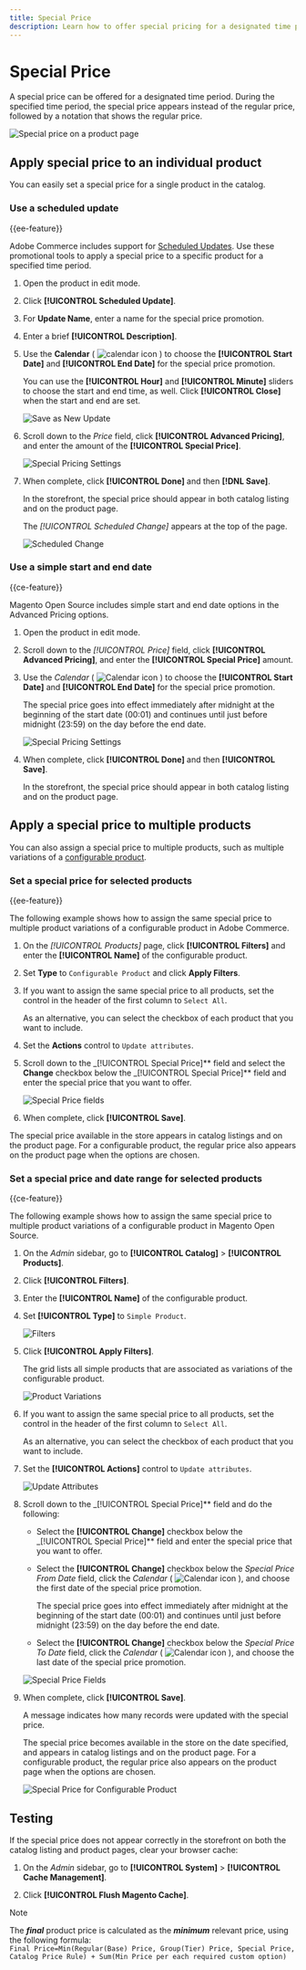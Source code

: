 ```yaml
---
title: Special Price
description: Learn how to offer special pricing for a designated time period.
---
```

# Special Price

A special price can be offered for a designated time period. During the specified time period, the special price appears instead of the regular price, followed by a notation that shows the regular price.

![Special price on a product page](./assets/storefront-price-special.png)<!-- zoom -->

## Apply special price to an individual product

You can easily set a special price for a single product in the catalog.

### Use a scheduled update

{{ee-feature}}

Adobe Commerce includes support for [Scheduled Updates](../content-design/content-staging-scheduled-update.md). Use these promotional tools to apply a special price to a specific product for a specified time period.

1. Open the product in edit mode.

1. Click **[!UICONTROL Scheduled Update]**.

1. For **Update Name**, enter a name for the special price promotion.

1. Enter a brief **[!UICONTROL Description]**.

1. Use the **Calendar** ( ![calendar icon](../assets/icon-calendar.png) ) to choose the **[!UICONTROL Start Date]** and **[!UICONTROL End Date]** for the special price promotion.

   You can use the **[!UICONTROL Hour]** and **[!UICONTROL Minute]** sliders to choose the start and end time, as well. Click **[!UICONTROL Close]** when the start and end are set.

   ![Save as New Update](./assets/product-price-special-scheduled-update.png)<!-- zoom -->

1. Scroll down to the _Price_ field, click **[!UICONTROL Advanced Pricing]**, and enter the amount of the **[!UICONTROL Special Price]**.

   ![Special Pricing Settings](./assets/product-price-special.png)<!-- zoom -->

1. When complete, click **[!UICONTROL Done]** and then **[!DNL Save]**.

   In the storefront, the special price should appear in both catalog listing and on the product page.

   The _[!UICONTROL Scheduled Change]_ appears at the top of the page.

   ![Scheduled Change](./assets/product-price-special-scheduled-change.png)<!-- zoom -->

### Use a simple start and end date

{{ce-feature}}

Magento Open Source includes simple start and end date options in the Advanced Pricing options.

1. Open the product in edit mode.

1. Scroll down to the _[!UICONTROL Price]_ field, click **[!UICONTROL Advanced Pricing]**, and enter the **[!UICONTROL Special Price]** amount.

1. Use the _Calendar_ ( ![Calendar icon](../assets/icon-calendar.png) ) to choose the **[!UICONTROL Start Date]** and **[!UICONTROL End Date]** for the special price promotion.

   The special price goes into effect immediately after midnight at the beginning of the start date (00:01) and continues until just before midnight (23:59) on the day before the end date.

   ![Special Pricing Settings](./assets/product-price-special.png)<!-- zoom -->

1. When complete, click **[!UICONTROL Done]** and then **[!UICONTROL Save]**.

   In the storefront, the special price should appear in both catalog listing and on the product page.

## Apply a special price to multiple products

You can also assign a special price to multiple products, such as multiple variations of a [configurable product](product-create-configurable.md).

### Set a special price for selected products

{{ee-feature}}

The following example shows how to assign the same special price to multiple product variations of a configurable product in Adobe Commerce.

1. On the _[!UICONTROL Products]_ page, click **[!UICONTROL Filters]** and enter the **[!UICONTROL Name]** of the configurable product.

1. Set **Type** to `Configurable Product` and click **Apply Filters**.

1. If you want to assign the same special price to all products, set the control in the header of the first column to `Select All`.

   As an alternative, you can select the checkbox of each product that you want to include.

1. Set the **Actions** control to `Update attributes`.

1. Scroll down to the _[!UICONTROL Special Price]** field and select the **Change** checkbox below the _[!UICONTROL Special Price]** field and enter the special price that you want to offer.

   ![Special Price fields](./assets/product-price-special-commerce.png)<!-- zoom -->

1. When complete, click **[!UICONTROL Save]**.

The special price available in the store appears in catalog listings and on the product page. For a configurable product, the regular price also appears on the product page when the options are chosen.

### Set a special price and date range for selected products

{{ce-feature}}

The following example shows how to assign the same special price to multiple product variations of a configurable product in Magento Open Source.

1. On the _Admin_ sidebar, go to **[!UICONTROL Catalog]** > **[!UICONTROL Products]**.

1. Click **[!UICONTROL Filters]**.

1. Enter the **[!UICONTROL Name]** of the configurable product.

1. Set **[!UICONTROL Type]** to `Simple Product`.

   ![Filters](./assets/product-price-special-filter.png)<!-- zoom -->

1. Click **[!UICONTROL Apply Filters]**.

   The grid lists all simple products that are associated as variations of the configurable product.

   ![Product Variations](./assets/product-price-special-filter-grid.png)<!-- zoom -->

1. If you want to assign the same special price to all products, set the control in the header of the first column to `Select All`.

   As an alternative, you can select the checkbox of each product that you want to include.

1. Set the **[!UICONTROL Actions]** control to `Update attributes`.

   ![Update Attributes](./assets/product-price-special-action-update-attributes.png)<!-- zoom -->

1. Scroll down to the _[!UICONTROL Special Price]** field and do the following:

   - Select the **[!UICONTROL Change]** checkbox below the _[!UICONTROL Special Price]** field and enter the special price that you want to offer.

   - Select the **[!UICONTROL Change]** checkbox below the _Special Price From Date_ field, click the _Calendar_ ( ![Calendar icon](../assets/icon-calendar.png) ), and choose the first date of the special price promotion.

      The special price goes into effect immediately after midnight at the beginning of the start date (00:01) and continues until just before midnight (23:59) on the day before the end date.

   - Select the **[!UICONTROL Change]** checkbox below the _Special Price To Date_ field, click the _Calendar_ ( ![Calendar icon](../assets/icon-calendar.png) ), and choose the last date of the special price promotion.

   ![Special Price Fields](./assets/product-price-special-action-update-attributes-fields.png)<!-- zoom -->

1. When complete, click **[!UICONTROL Save]**.

   A message indicates how many records were updated with the special price.

   The special price becomes available in the store on the date specified, and appears in catalog listings and on the product page. For a configurable product, the regular price also appears on the product page when the options are chosen.

   ![Special Price for Configurable Product](./assets/storefront-special-price-configurable-product-detail.png)<!-- zoom -->

## Testing

If the special price does not appear correctly in the storefront on both the catalog listing and product pages, clear your browser cache:

1. On the _Admin_ sidebar, go to **[!UICONTROL System]** > **[!UICONTROL Cache Management]**.

1. Click **[!UICONTROL Flush Magento Cache]**.

>[!NOTE]
>
>The **_final_** product price is calculated as the **_minimum_** relevant price, using the following formula: <br/>`Final Price=Min(Regular(Base) Price, Group(Tier) Price, Special Price, Catalog Price Rule) + Sum(Min Price per each required custom option)`
